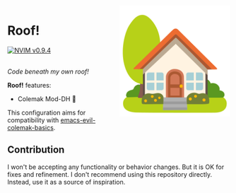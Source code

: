 <img src="docs/logo.svg" alt="Logos logo" width="250" align="right">

# Roof!

<a href="https://github.com/neovim/neovim">
    <img src="https://img.shields.io/badge/nvim-v0.9.4-blue" alt="NVIM v0.9.4" />
</a>
<br/><br/>

_Code beneath my own roof!_

**Roof!** features:

- Colemak Mod-DH 🐲

This configuration aims for compatibility with [emacs-evil-colemak-basics](https://github.com/wbolster/emacs-evil-colemak-basics).

## Contribution

I won't be accepting any functionality or behavior changes. But it is OK for fixes and refinement.
I don't recommend using this repository directly. Instead, use it as a source of inspiration.
